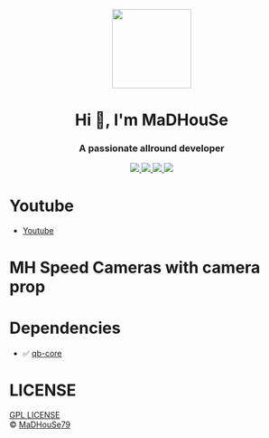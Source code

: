 <p align="center">
    <img width="140" src="https://icons.iconarchive.com/icons/iconarchive/red-orb-alphabet/128/Letter-M-icon.png" />  
    <h1 align="center">Hi 👋, I'm MaDHouSe</h1>
    <h3 align="center">A passionate allround developer </h3>    
</p>

<p align="center">
  <a href="https://github.com/MaDHouSe79/mh-speedcameras/issues">
    <img src="https://img.shields.io/github/issues/MaDHouSe79/mh-speedcameras"/> 
  </a>
  <a href="https://github.com/MaDHouSe79/mh-speedcameras/network/members">
    <img src="https://img.shields.io/github/forks/MaDHouSe79/mh-speedcameras"/> 
  </a>  
  <a href="https://github.com/MaDHouSe79/mh-speedcameras/stargazers">
    <img src="https://img.shields.io/github/stars/MaDHouSe79/mh-speedcameras?color=white"/> 
  </a>
  <a href="https://github.com/MaDHouSe79/mh-speedcameras/blob/main/LICENSE">
    <img src="https://img.shields.io/github/license/MaDHouSe79/mh-speedcameras?color=black"/> 
  </a>      
</p>

# Youtube
- [Youtube](https://www.youtube.com/@MaDHouSe79)

# MH Speed Cameras with camera prop

# Dependencies
- ✅ [qb-core](https://github.com/qbcore-framework/qb-core)


# LICENSE
[GPL LICENSE](./LICENSE)<br />
&copy; [MaDHouSe79](https://www.youtube.com/@MaDHouSe79)
